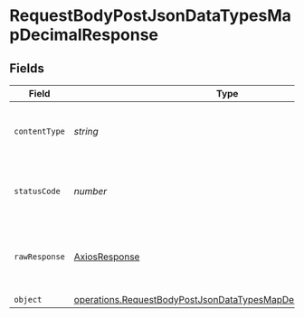 # RequestBodyPostJsonDataTypesMapDecimalResponse


## Fields

| Field                                                                                                                                                 | Type                                                                                                                                                  | Required                                                                                                                                              | Description                                                                                                                                           |
| ----------------------------------------------------------------------------------------------------------------------------------------------------- | ----------------------------------------------------------------------------------------------------------------------------------------------------- | ----------------------------------------------------------------------------------------------------------------------------------------------------- | ----------------------------------------------------------------------------------------------------------------------------------------------------- |
| `contentType`                                                                                                                                         | *string*                                                                                                                                              | :heavy_check_mark:                                                                                                                                    | HTTP response content type for this operation                                                                                                         |
| `statusCode`                                                                                                                                          | *number*                                                                                                                                              | :heavy_check_mark:                                                                                                                                    | HTTP response status code for this operation                                                                                                          |
| `rawResponse`                                                                                                                                         | [AxiosResponse](https://axios-http.com/docs/res_schema)                                                                                               | :heavy_minus_sign:                                                                                                                                    | Raw HTTP response; suitable for custom response parsing                                                                                               |
| `object`                                                                                                                                              | [operations.RequestBodyPostJsonDataTypesMapDecimalResponseBody](../../../sdk/models/operations/requestbodypostjsondatatypesmapdecimalresponsebody.md) | :heavy_minus_sign:                                                                                                                                    | OK                                                                                                                                                    |